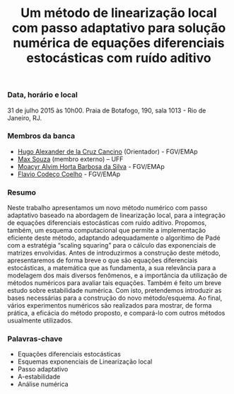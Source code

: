 ﻿---
layout: defesa
title: Um método de linearização local com passo adaptativo para solução numérica de equações diferenciais estocásticas com ruído aditivo
aluno: Pablo Aguiar de Maio
hora: 10h00
local: Praia de Botafogo, 190, sala 1013
tags:
 - defesa
 - mestrado
---

### Data, horário e local

31 de julho 2015 às 10h00. Praia de Botafogo, 190, sala 1013 - Rio de
Janeiro, RJ.
 
### Membros da banca

- [Hugo Alexander de la Cruz Cancino](/people/hugo.cancino.html) (Orientador) - FGV/EMAp
- [Max Souza](http://lattes.cnpq.br/6908067473022811) (membro externo) – UFF
- [Moacyr Alvim Horta Barbosa da Silva](/people/moacyr.silva.html) - FGV/EMAp
- [Flavio Codeço Coelho](/people/flavio.coelho.html) - FGV/EMAp 
 
### Resumo
 
Neste trabalho apresentamos um novo método numérico com passo
adaptativo baseado na abordagem de linearização local, para a
integração de equações diferenciais estocásticas com ruído
aditivo. Propomos, também, um esquema computacional que permite a
implementação eficiente deste método, adaptando adequadamente o
algorítimo de Padé com a estratégia “scaling squaring” para o cálculo
das exponenciais de matrizes envolvidas. Antes de introduzirmos a
construção deste método, apresentaremos de forma breve o que são
equações diferenciais estocásticas, a matemática que as fundamenta, a
sua relevância para a modelagem dos mais diversos fenômenos, e a
importância da utilização de métodos numéricos para avaliar tais
equações. Também é feito um breve estudo sobre estabilidade
numérica. Com isto, pretendemos introduzir as bases necessárias para a
construção do novo método/esquema. Ao final, vários experimentos
numéricos são realizados para mostrar, de forma prática, a eficácia do
método proposto, e compará-lo com outros métodos usualmente
utilizados.

### Palavras-chave

- Equações diferenciais estocásticas
- Esquemas exponenciais de Linearização local
- Passo adaptativo
- A-estabilidade
- Análise numérica
